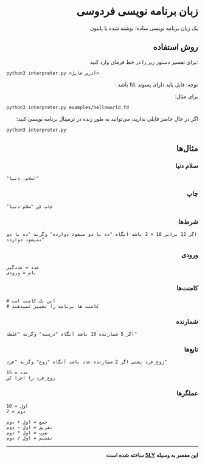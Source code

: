 <div dir="rtl">
  
# زبان برنامه نویسی فردوسی
یک زبان برنامه نویسی ساده؛ نوشته شده با پایتون


## روش استفاده
:برای تفسیر دستور زیر را در خط فرمان وارد کنید
</div>

```
python3 interpreter.py <آدرس فایل>
```

<div dir="rtl">
  
توجه: فایل باید دارای پسوند .fd باشد

برای مثال:
</div>

```
python3 interpreter.py examples/helloworld.fd
```
<div dir="rtl">

اگر در حال حاضر فایلی ندارید، می‌توانید به طور زنده در ترمینال برنامه نویسی کنید:
</div>
  
```
python3 interpreter.py
```
<div dir="rtl">


## مثال‌ها
### سلام دنیا
</div>

```plain
"سلام، دنیا!"
```
<div dir="rtl">
  
### چاپ
</div>

```plain
"چاپ کن "سلام دنیا
```
  <div dir="rtl">
  
### شرط‌ها
</div>

```plain
اگر 12 برابر 10 + 2 باشد آنگاه "ده با دو میشود دوازده" وگرنه "ده با دو نمیشود دوازده"
```
<div dir="rtl">
    
### ورودی
</div>

```plain
عدد = عددگیر
نام = ورودی
```
<div dir="rtl">

### کامنت‌ها
</div>

```plain
# این یک کامنت است
# کامنت ها برنامه را تغییر نمیدهند
```
<div dir="rtl">

### شمارنده
</div>

```plain
اگر 5 شمارنده 10 باشد آنگاه "درسته" وگرنه "غلطه"
```
<div dir="rtl">

### تابع‌ها
</div>

```plain
زوج_فرد یعنی اگر 2 شمارنده عدد باشد آنگاه "زوج" وگرنه "فرد"

عدد = 15
زوج_فرد را اجرا کن
```
<div dir="rtl">
  
### عملگرها
</div>

```plain
اول = 10
دوم = 2

جمع = اول + دوم
تفریق = اول - دوم
ضرب = اول * دوم
تقسیم = اول / دوم
```

* * *
<div dir="rtl">

**این مفسر به وسیله [SLY](https://sly.readthedocs.io/en/latest/sly.html) ساخته شده است**
</div>
